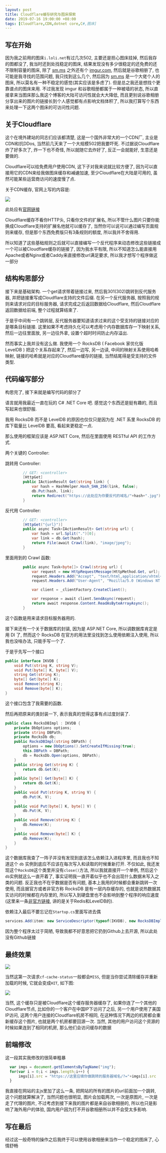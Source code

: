 ```yaml
---
layout: post
title: Cloudflare缓存研究与图床探索
date: 2019-07-16 19:00:00 +08:00
tags: [Cloudflare,CDN,dotnet core,C#,图床]
---
```


## 写在开始

因为我之前用的图床`i.loli.net`有过几次502, 主要还是担心图床挂掉, 然后我存的图都没了, 我当时还到处找稳定的图床, 结果发现没有多少很稳定的还免费的还不限制容量的图床, 除了 [sm.ms](https://sm.ms) 之外还有个 [imgur.com](httos://imgur.com), 然后就是谷歌相册了, 也可能是我寻找的范围问题, 我只找到这么几个, 然后因为 [sm.ms](https://sm.ms) 是一个大佬个人的图床, 所以莫名有一种不稳定的感觉(其实应该是多虑了). 但是总之我还是想找个更靠谱点的图床来用. 不过我发现 imgur 和谷歌相册都属于一种被墙的状态, 所以直接拿来当图床那么我这个博客的大陆可访问性就会大大降低, 而且更别说谷歌相册分享出来的图片的链接长到个人感觉都有点影响文档体积了, 所以我打算写个东西来处理一下这两个图床的可访问性问题. 

## 关于Cloudflare

这个在境外建站的同志们应该都清楚, 这是一个国外非常大的一个CDN厂, 主业是CDN和抗DDos, 当然前几天来了一个大规模502把我要吓死. 不过据说Cloudflare炸了好多次了, 炸一下也不奇怪, 所以就随它去炸好了, 反正一会就能好, 生意还是要做的. 

Cloudflare可以给免费用户使用CDN, 这下子对我来说就比较方便了, 因为可以直接用它的CDN来给我做图床缓存和~~减速~~加速, 至少Cloudflare在大陆是可用的, 虽然可能某些运营商访问的速度慢了点.

关于CDN缓存, 官网上写的内容是:

![](https://lh3.googleusercontent.com/B-g1m0KlHtTWmuGO_-VdyJL2ITLZP8Is_icJnIwmdSyY03DqylBtxIJhlib9yHufGQ8clgFadQiP_rN1Opr4Q5mNqdWFA1-8RaflXGR3qTVT6gOwj0hLISQy8ElLMU1IFehjlOFXpuOxHKEVGcjYK1fA1KOAMc7Csm5tdhj4Vn62cZLzDjulRAzXaKL5Deh3k1sHhGJUAAL9xsK_ITfaLfB9dMgTtA6rgIJ-ICXOBA-xk9R5fMIbRfZEt22jBQO_1A4HmZB-hP8ZohwDzRdulA6KjIL2epAWjU6I_0SaBBsDkCoO0qTqmd8pCWxS83xvNMgCmt3tsB8JEJ7iJvfbVJeMGXpz_zU2-Jy6ZIgO8HWo0TXt4_FDBBBfdBCb4GHc0klRFA740hCgeUmH9aR1An6Hc6yy93HCgclJL3IvZTbgwGPebwJsd_qt6I0MckF0CJJEyZsX48TkU_q9azJifEqRYEsVEL4VomLyBv7L46ICJWCg-xISidmrFwl96B6RhwBhpQg4rHwpj1kwf1uQ8X6YDgugRnFtk1VeH3o8xHH-UKIqDaK8O1WH_P8JoQeEXJydrtQ3dquVhr1ndPpdgU93vYX39jEFWgWLQ1u-CqbiJcGZLIsVvY6bUoEfTuESPBlXgNBf2u5Nf4WD2OUp-gP9z8f-axA-G_q-VtA217f2avHQk9DOcr1aE1EJDBaA6tdQZd54goOhuFZ66K_LI4lLxQ=w1057-h813-no)

此处应有[官网链接](https://support.cloudflare.com/hc/en-us/articles/200172516-Which-file-extensions-does-Cloudflare-cache-for-static-content-)

Cloudflare缓存不看你HTTP头, 只看你文件的扩展名, 所以不管什么图片只要你能换成Cloudflare支持的扩展名他就可以缓存了, 当然你可以说可以通过编写页面规则来缓存, 但是那个东西免费版只有3条规则的额度, 所以我并不舍得用.

所以知道了这些基础规则之后就可以直接编写一个反代程序来动态修改这些链接成一个可以被Cloudflare缓存的链接了, 因为我水平有限, 所以不知道怎么能直接用Apache或者Nginx或者Caddy来直接修改url满足要求, 所以我才想写个程序做这一部分

## 结构构思部分

接下来是基础架构. 一个get请求带着链接过来, 然后我301(302)跳转到反代服务器, 并把链接重写成Cloudflare支持的文件后缀. 在另一个反代服务器, 按照我的规则来请求对应的目标服务器, 请求完成之后返回数据给Cloudflare, 然后Cloudflare返回数据给前端, 整个过程就算结束了.

于是乎中间有一个跳转层, 反代服务器要知道请求过来的这个受支持的链接对应的是哪条目标链接. 这里如果不考虑持久化可以考虑用个内存数据库存一下映射关系, 然后一边往里面放, 另一边往外拿, 设置个超时时间防止内存溢出. 

然而事实上我并没有这么做. 我使用一个 RocksDB ( Facebook 家优化版 LevelDB ) 把这个关系存起来了, 然后一边写, 另一边读, 中间的映射关系使用哈希映射, 链接的哈希就是对应的Cloudflare缓存的链接, 当然结尾得是受支持的文件类型.

## 代码编写部分

构思完了, 接下来就是编写代码的部分了

语言就用我最近一直在玩的 C# .NET Core 吧. 感觉这个东西还是挺有趣的, 而且写起来也很舒服.

我用 RocksDB 而不是 LevelDB 的原因也仅仅只是因为在 .NET 系里 RocksDB 的库下载量比 LevelDB 要高, 看起来更稳定一点. 

那么使用的框架应该是 ASP.NET Core, 然后在里面使用 RESTful API 的工作方式.

两个关键的 Controller:

跳转用 Controller:

```c#
        // GET: <controller>
        [HttpGet]
        public IActionResult Get(string link) {
            var hash = HashHelper.Hash_SHA_256(link, false);
            db.Put(hash, link);
            return Redirect("https://此处应为你要反代的域名/"+hash+".jpg");
        }
```

反代用 Controller:

```c#
        // GET: <controller>
        [HttpGet("{url}")]
        public async Task<IActionResult> Get(string url) {
            var hash = url.Split(".")[0];
            var link = db.Get(hash); 
            return File(await Crawl(link), "image/jpeg");
        }
```

里面用到的 Crawl 函数:

```c#
        public async Task<byte[]> Crawl(string url) {
            var request = new HttpRequestMessage(HttpMethod.Get, url);
            request.Headers.Add("Accept", "text/html,application/xhtml+xml,application/xml;q=0.9,image/webp,image/apng,*/*;q=0.8,application/signed-exchange;v=b3");
            request.Headers.Add("User-Agent", "Mozilla/5.0 (Windows NT 10.0; Win64; x64) AppleWebKit/537.36 (KHTML, like Gecko) Chrome/75.0.3770.100 Safari/537.36");

            var client = _clientFactory.CreateClient();

            var response = await client.SendAsync(request);
            return await response.Content.ReadAsByteArrayAsync();
        }

```

这个函数是用来请求目标服务器用的.

接下来还有一个关于数据库的封装, 因为是 ASP.NET Core, 所以调数据库肯定是用 DI 了, 然而这个 RocksDB 在官方的用法里没找到怎么使用依赖注入使用, 所以我也没啥办法, 只能手写一个了.

于是乎先写一个接口

```c#
public interface IKVDB {
    void Put(string K, string V);
    void Put(byte[] K, byte[] V);
    string Get(string K);
    byte[] Get(byte[] K);
    void Remove(string K);
    void Remove(byte[] K);
}
```

这个接口包含了我需要的函数.

然后再把原来的类封装一下, 表示我真的觉得这事有点过度封装了.

```c#
public class RocksDBImpl : IKVDB {
    private DbOptions options;
    private string DBPath;
    private RocksDb db;
    public RocksDBImpl(string DBPath) {
        options = new DbOptions().SetCreateIfMissing(true);
        this.DBPath = DBPath;
        db = RocksDb.Open(options, DBPath);
    }
    public string Get(string K) {
        return db.Get(K);
    }
    public byte[] Get(byte[] K) {
        return db.Get(K);
    }
    public void Put(string K, string V) {
        db.Put(K, V);
    }
    public void Put(byte[] K, byte[] V) {
        db.Put(K, V);
    }
    public void Remove(string K) {
        db.Remove(K);
    }
    public void Remove(byte[] K) {
        db.Remove(K);
    }
}
```

这个数据库我查了一阵子并没有发现到底该怎么依赖注入进程序里, 而且我也不知道这个 `db` 实例到底应不应该在每次写入和读取的时候重新打开. 不仅如此, 我还发现这个`RocksDB`这个类里并没有`close()`方法, 所以我就直接开一个单例, 然后这个`db`实例就这么一直开着了, 事实证明我一直开着似乎也不会出现什么数据未写入之类的问题. 反正我也不在乎数据是否有问题, 基本上我用的时候都会重新跳转一次使用, 而且据官方或者非官方称 RocksDB 是有一层内存缓存的, 也就是说热数据其实访问的时候都在内存里的, 所以写入到硬盘里也不会影响到整个程序的响应速度(这里来一条[非官方链接](https://juejin.im/post/5c22e049e51d45206d12568e), 讲的是关于Redis和LevelDB的).

依赖注入最后不要忘记在`Startup.cs`里面写进去偶

```c#
services.Add(item: new ServiceDescriptor(typeof(IKVDB), new RocksDBImpl("Database")));
```

因为整个程序太过于简陋, 导致我都不好意思把它扔到Github上去开源, 所以此处没有Github链接

## 最终效果

![](https://lh3.googleusercontent.com/Posy1RYnRF0Q_2ooXKTopBZ-Pg1Y6zqqS5u4o7t-LgF7B8W4ZDcHN7WGAzQ5Q19bgXkMMT2qiZBjh4zMVG0vvGgukG4S4OCQSqkhRazAlJp2w-dUbgVSSS-cTt-yeFoTuWmhr7W9OShWNjorKHKJ0Mtdh_HZTOq53rppBMLWQGZJOEesAjFtbs0422TS3i-bo-Ae0FEgGkO2v19Dap20jOvArHAD9MbFH5YN8u0ZW-zcHjyobStzncL1fFcrWfb3FI4ziWeo8hPu1l2We40AZ4LZ-j2s6rTCWd5MtCHz8MD6NmtkKj92cMH8Q1rXPA_Kku2n9RoMu_69v1Zu5SMCQmDjxgEjrm8Yo-aRSKEbuR7-zfkCbVpxIzvfW9JDX0ByfR2ZSifjEbtrMZX5HjWXqJizsTjm-I-JZPntSp30oBNXp1wL8fQJNOJfPQ81IwXAJA60do_0uU_X9EybpIIgUqNheN3yzDdEwROuH0r-2kDiDy2MSZA9Ivv3xkWlnXefFbB6XUAXU8rkClf6RfcSWvgxbMnswzVVW2DZBRpNwFZwy_PuS5fYz4rP5zzKuU8wmDN-PEjQ7QiYfkod1GJo4hIdr2tLp1TXAr4aElNeN_HmY846pXHE6mJMntqzLILuTrHE-sF4ZCuivPC2ZTBqbMYkCZlX7N1edW0qUphRiOdKGL8i3poYK8Sh4iFEboroGHPDvmzNKxfwN5nQI1nqrG0-ug=w1800-h987-no)

当然这第一次请求`cf-cache-status`一般都会`MISS`, 但是当你尝试清除缓存并重新加载的时候, 它就会变成`HIT`, 如下图:

![](https://lh3.googleusercontent.com/QRCinI0719ZROPmOzSo_i1PhFbqVx6jZcB-lD9T3ehpfLKfr6yzNx2k4iZmxMDthDCNNl_c5wBWyKMQ80BBRC8Zzjv7mKkyZKRnGdIWpzqg8BP153f7xik8hE5sBiqrNyveNmSWij76Il-_Jgms2_iyVmmH5MBBSvK2sA7WnPxmnd0pgHwyYIuTvJKYBjAFkaKDr418gH7LNWY-FDgumm6HTnbAk_MhrNzcnNXQD7UZ9FqqbQw3bqp_73hZ3sREO6dwrGR9Id5xIT887KKEHYXa6pDs8N40ZnrldtrTWwJfSBMRHQWCcfDsMwlxIHJDMsdn3qr4xmC1eKYQGuSkywH-QUQIagi0TRxY-QZ7C0yQozp1qTyPYZX8yHAUlEss3CLuch0Wa2eaqvHRr88hAcfXzR08zuawZkIHfb4udrLyYfRaXfkZ4YqJeu4rPC_P_aVOwXK2BU3ggzX-A79R0-7B9Up74BXRPPCIzDmEGp86d9y4RVNyUGAQYxJ9_E0ONefZTUlq9iAV397nfnStCwluhRtp-CrAsyvKzYGTk_JzO3IQfPuL51rEmykX0cayVAjOIV3GyzPJxHbsh0r9YlwWssIaxCWZJxDmN7OwqlsooCyx7ovPLSnofJbOanr-kb6kKHCVTMxbewzUvWpxQcZFnrVZnMTc1QV7alP3BtwPp80XxedSP8yuLez1W4pzMORFjV4pxt6xd2hwfmKPwyJepxg=w1797-h991-no)

当然, 这个缓存只是被Cloudflare这个缓存服务器缓存了, 如果你连了一个其他的Cloudflare节点, 比如你的一个客户在中国IP下访问了之后, 另一个用户使用了美国IP访问, 这两个用户连接的Cloudflare机房不相同, 在这种情况下两边的机房都会重新缓存这个图片, 也就是两个机房都要回源一次. 当然, 其他的用户访问这个资源的时候如果连到了相同的机房, 那么他们会访问缓存的数据

## 前端修改

这一段其实我修改的很简单粗暴

```javascript
  var imgs = document.getElementsByTagName("img");
  for(var i = 0;i < imgs.length;i++) {
      imgs[i].src = "https://这里应填你做跳转的服务器域名/?="+imgs[i].src
  }
```

我直接在网站的主js里加了这么一条, 把网站的所有的图片的url前面加一个跳转, 这个问题就算解决了, 当然问题也很明显, 图片会加载两次, 一次是原图片, 一次是走了代理的图片, 不过考虑到接下来我的图片都是来自谷歌相册的, 所以也只是影响了海外用户的体验, 国内用户因为打不开谷歌相册所以并不会受太多影响.

## 写在最后

经过这一般奇特的操作之后我终于可以使用谷歌相册来当作一个稳定的图床了, 心情舒畅